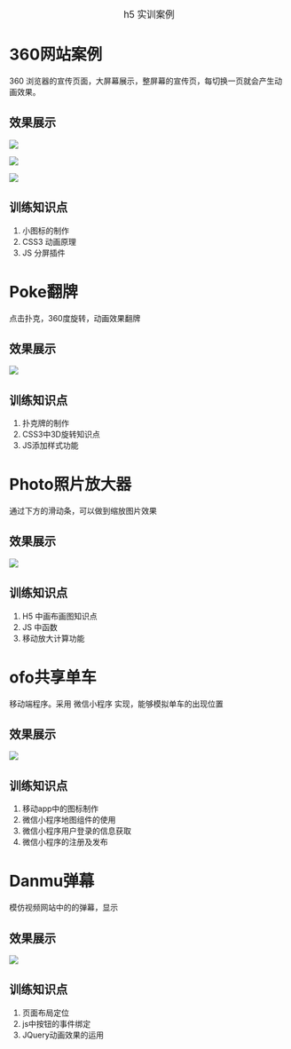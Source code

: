 

<center>
    <big>
	    h5 实训案例
	</big>
</center>


# 360网站案例 #

360 浏览器的宣传页面，大屏幕展示，整屏幕的宣传页，每切换一页就会产生动画效果。

## 效果展示 ##

![](snap/360-1.png)

![](snap/360-2.png)

![](snap/360-3.png)


## 训练知识点 ##

1. 小图标的制作
2. CSS3 动画原理
3. JS 分屏插件



# Poke翻牌 #
点击扑克，360度旋转，动画效果翻牌

## 效果展示 ##

![](snap/poke.gif)

## 训练知识点 ##

1. 扑克牌的制作
2. CSS3中3D旋转知识点
3. JS添加样式功能



# Photo照片放大器 #
通过下方的滑动条，可以做到缩放图片效果

## 效果展示 ##

![](snap/photo.gif)

## 训练知识点 ##
1. H5 中画布画图知识点
2. JS 中函数
3. 移动放大计算功能


# ofo共享单车 #

移动端程序。采用 微信小程序 实现，能够模拟单车的出现位置

## 效果展示 ##

![](snap/ofo.gif)


## 训练知识点 ##

1. 移动app中的图标制作
2. 微信小程序地图组件的使用
3. 微信小程序用户登录的信息获取
4. 微信小程序的注册及发布

# Danmu弹幕 #

模仿视频网站中的的弹幕，显示

## 效果展示 ##

![](snap/danmu.gif)


## 训练知识点 ##

1. 页面布局定位
2. js中按钮的事件绑定
3. JQuery动画效果的运用


